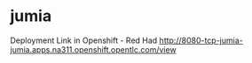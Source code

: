 # jumia
Deployment Link in Openshift - Red Had 
http://8080-tcp-jumia-jumia.apps.na311.openshift.opentlc.com/view
